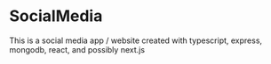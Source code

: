 # SocialMedia
This is a social media app / website created with typescript, express, mongodb, react, and possibly next.js
